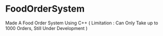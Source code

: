 # FoodOrderSystem
Made A Food Order System Using C++ ( Limitation : Can Only Take up to 1000 Orders, Still Under Development )
